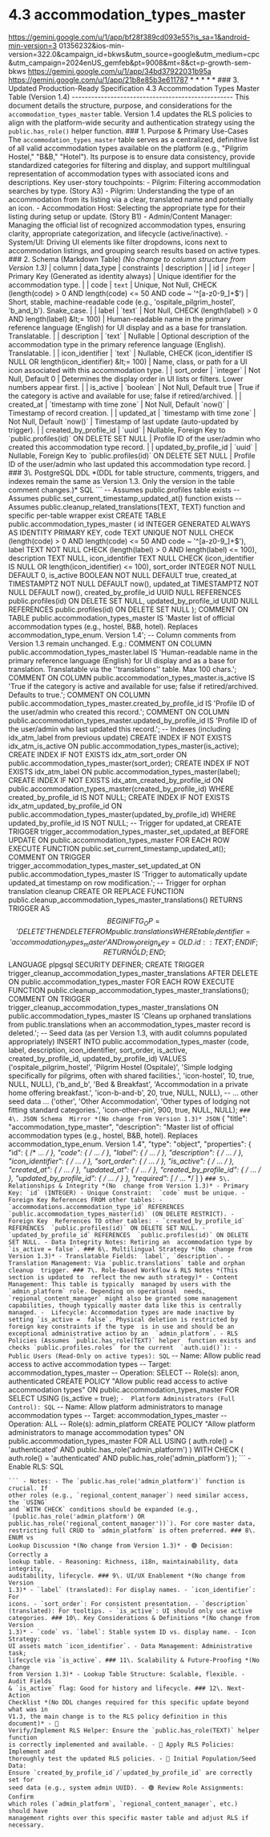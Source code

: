 # 4.3 accommodation_types_master

  
https://gemini.google.com/u/1/app/bf28f389cd093e55?is_sa=1&android-min-version=3
01356232&ios-min-version=322.0&campaign_id=bkws&utm_source=google&utm_medium=cpc
&utm_campaign=2024enUS_gemfeb&pt=9008&mt=8&ct=p-growth-sem-bkws 
https://gemini.google.com/u/1/app/34bd37922031b95a 
https://gemini.google.com/u/1/app/21b8e85b3e611787 * * * * * ### 3\. Updated 
Production-Ready Specification 4.3 Accommodation Types Master Table (Version 
1.4) -------------------------------------------------- This document details 
the structure, purpose, and considerations for the `accommodation_types_master` 
table. Version 1.4 updates the RLS policies to align with the platform-wide 
security and authentication strategy using the `public.has_role()` helper 
function. ### 1\. Purpose & Primary Use-Cases The `accommodation_types_master` 
table serves as a centralized, definitive list of all valid accommodation types 
available on the platform (e.g., "Pilgrim Hostel," "B&amp;B," "Hotel"). Its 
purpose is to ensure data consistency, provide standardized categories for 
filtering and display, and support multilingual representation of accommodation 
types with associated icons and descriptions. Key user-story touchpoints: - 
Pilgrim: Filtering accommodation searches by type. (Story A3) - Pilgrim: 
Understanding the type of an accommodation from its listing via a clear, 
translated name and potentially an icon. - Accommodation Host: Selecting the 
appropriate type for their listing during setup or update. (Story B1) - 
Admin/Content Manager: Managing the official list of recognized accommodation 
types, ensuring clarity, appropriate categorization, and lifecycle 
(active/inactive). - System/UI: Driving UI elements like filter dropdowns, 
icons next to accommodation listings, and grouping search results based on 
active types. ### 2\. Schema (Markdown Table) *(No change to column structure 
from Version 1.3)* | column | data_type | constraints | description | | id | 
`integer` | Primary Key (Generated as identity always) | Unique identifier for 
the accommodation type. | | code | `text` | Unique, Not Null, CHECK 
(length(code) > 0 AND length(code) &lt;= 50 AND code ~ '^[a-z0-9_]+$') | Short, 
stable, machine-readable code (e.g., 'ospitale_pilgrim_hostel', 'b_and_b'). 
Snake_case. | | label | `text` | Not Null, CHECK (length(label) > 0 AND 
length(label) &lt;= 100) | Human-readable name in the primary reference 
language (English) for UI display and as a base for translation. Translatable. 
| | description | `text` | Nullable | Optional description of the accommodation 
type in the primary reference language (English). Translatable. | | 
icon_identifier | `text` | Nullable, CHECK (icon_identifier IS NULL OR 
length(icon_identifier) &lt;= 100) | Name, class, or path for a UI icon 
associated with this accommodation type. | | sort_order | `integer` | Not Null, 
Default 0 | Determines the display order in UI lists or filters. Lower numbers 
appear first. | | is_active | `boolean` | Not Null, Default true | True if the 
category is active and available for use; false if retired/archived. | | 
created_at | `timestamp with time zone` | Not Null, Default `now()` | Timestamp 
of record creation. | | updated_at | `timestamp with time zone` | Not Null, 
Default `now()` | Timestamp of last update (auto-updated by trigger). | | 
created_by_profile_id | `uuid` | Nullable, Foreign Key to `public.profiles(id)` 
ON DELETE SET NULL | Profile ID of the user/admin who created this 
accommodation type record. | | updated_by_profile_id | `uuid` | Nullable, 
Foreign Key to `public.profiles(id)` ON DELETE SET NULL | Profile ID of the 
user/admin who last updated this accommodation type record. | ### 3\. 
PostgreSQL DDL *(DDL for table structure, comments, triggers, and indexes 
remain the same as Version 1.3. Only the version in the table comment 
changes.)* SQL ``` -- Assumes public.profiles table exists -- Assumes 
public.set_current_timestamp_updated_at() function exists -- Assumes 
public.cleanup_related_translations(TEXT, TEXT) function and specific per-table 
wrapper exist CREATE TABLE public.accommodation_types_master ( id INTEGER 
GENERATED ALWAYS AS IDENTITY PRIMARY KEY, code TEXT UNIQUE NOT NULL CHECK 
(length(code) > 0 AND length(code) <= 50 AND code ~ '^[a-z0-9_]+$'), label TEXT 
NOT NULL CHECK (length(label) > 0 AND length(label) <= 100), description TEXT 
NULL, icon_identifier TEXT NULL CHECK (icon_identifier IS NULL OR 
length(icon_identifier) <= 100), sort_order INTEGER NOT NULL DEFAULT 0, 
is_active BOOLEAN NOT NULL DEFAULT true, created_at TIMESTAMPTZ NOT NULL 
DEFAULT now(), updated_at TIMESTAMPTZ NOT NULL DEFAULT now(), 
created_by_profile_id UUID NULL REFERENCES public.profiles(id) ON DELETE SET 
NULL, updated_by_profile_id UUID NULL REFERENCES public.profiles(id) ON DELETE 
SET NULL ); COMMENT ON TABLE public.accommodation_types_master IS 'Master list 
of official accommodation types (e.g., hostel, B&B, hotel). Replaces 
accommodation_type_enum. Version 1.4'; -- Column comments from Version 1.3 
remain unchanged. E.g.: COMMENT ON COLUMN 
public.accommodation_types_master.label IS 'Human-readable name in the primary 
reference language (English) for UI display and as a base for translation. 
Translatable via the ''translations'' table. Max 100 chars.'; COMMENT ON COLUMN 
public.accommodation_types_master.is_active IS 'True if the category is active 
and available for use; false if retired/archived. Defaults to true.'; COMMENT 
ON COLUMN public.accommodation_types_master.created_by_profile_id IS 'Profile 
ID of the user/admin who created this record.'; COMMENT ON COLUMN 
public.accommodation_types_master.updated_by_profile_id IS 'Profile ID of the 
user/admin who last updated this record.'; -- Indexes (including idx_atm_label 
from previous update) CREATE INDEX IF NOT EXISTS idx_atm_is_active ON 
public.accommodation_types_master(is_active); CREATE INDEX IF NOT EXISTS 
idx_atm_sort_order ON public.accommodation_types_master(sort_order); CREATE 
INDEX IF NOT EXISTS idx_atm_label ON public.accommodation_types_master(label); 
CREATE INDEX IF NOT EXISTS idx_atm_created_by_profile_id ON 
public.accommodation_types_master(created_by_profile_id) WHERE 
created_by_profile_id IS NOT NULL; CREATE INDEX IF NOT EXISTS 
idx_atm_updated_by_profile_id ON 
public.accommodation_types_master(updated_by_profile_id) WHERE 
updated_by_profile_id IS NOT NULL; -- Trigger for updated_at CREATE TRIGGER 
trigger_accommodation_types_master_set_updated_at BEFORE UPDATE ON 
public.accommodation_types_master FOR EACH ROW EXECUTE FUNCTION 
public.set_current_timestamp_updated_at(); COMMENT ON TRIGGER 
trigger_accommodation_types_master_set_updated_at ON 
public.accommodation_types_master IS 'Trigger to automatically update 
updated_at timestamp on row modification.'; -- Trigger for orphan translation 
cleanup CREATE OR REPLACE FUNCTION 
public.cleanup_accommodation_types_master_translations() RETURNS TRIGGER AS $$ 
BEGIN IF TG_OP = 'DELETE' THEN DELETE FROM public.translations WHERE 
table_identifier = 'accommodation_types_master' AND row_foreign_key = 
OLD.id::TEXT; END IF; RETURN OLD; END; $$ LANGUAGE plpgsql SECURITY DEFINER; 
CREATE TRIGGER trigger_cleanup_accommodation_types_master_translations AFTER 
DELETE ON public.accommodation_types_master FOR EACH ROW EXECUTE FUNCTION 
public.cleanup_accommodation_types_master_translations(); COMMENT ON TRIGGER 
trigger_cleanup_accommodation_types_master_translations ON 
public.accommodation_types_master IS 'Cleans up orphaned translations from 
public.translations when an accommodation_types_master record is deleted.'; -- 
Seed data (as per Version 1.3, with audit columns populated appropriately) 
INSERT INTO public.accommodation_types_master (code, label, description, 
icon_identifier, sort_order, is_active, created_by_profile_id, 
updated_by_profile_id) VALUES ('ospitale_pilgrim_hostel', 'Pilgrim Hostel 
(Ospitale)', 'Simple lodging specifically for pilgrims, often with shared 
facilities.', 'icon-hostel', 10, true, NULL, NULL), ('b_and_b', 'Bed & 
Breakfast', 'Accommodation in a private home offering breakfast.', 
'icon-b-and-b', 20, true, NULL, NULL), -- ... other seed data ... ('other', 
'Other Accommodation', 'Other types of lodging not fitting standard 
categories.', 'icon-other-pin', 900, true, NULL, NULL); ``` ### 4\. JSON Schema 
Mirror *(No change from Version 1.3)* JSON ``` { "title": 
"accommodation_type_master", "description": "Master list of official 
accommodation types (e.g., hostel, B&B, hotel). Replaces 
accommodation_type_enum. Version 1.4", "type": "object", "properties": { "id": 
{ /* ... */ }, "code": { /* ... */ }, "label": { /* ... */ }, "description": { 
/* ... */ }, "icon_identifier": { /* ... */ }, "sort_order": { /* ... */ }, 
"is_active": { /* ... */ }, "created_at": { /* ... */ }, "updated_at": { /* ... 
*/ }, "created_by_profile_id": { /* ... */ }, "updated_by_profile_id": { /* ... 
*/ } }, "required": [ /* ... */ ] } ``` ### 5\. Relationships & Integrity *(No 
change from Version 1.3)* - Primary Key: `id` (INTEGER) - Unique Constraint: 
`code` must be unique. - Foreign Key References FROM other tables: - 
`accommodations.accommodation_type_id` REFERENCES 
`public.accommodation_types_master(id)` (ON DELETE RESTRICT). - Foreign Key 
References TO other tables: - `created_by_profile_id` REFERENCES 
`public.profiles(id)` ON DELETE SET NULL. - `updated_by_profile_id` REFERENCES 
`public.profiles(id)` ON DELETE SET NULL. - Data Integrity Notes: Retiring an 
accommodation type by `is_active = false`. ### 6\. Multilingual Strategy *(No 
change from Version 1.3)* - Translatable Fields: `label`, `description`. - 
Translation Management: Via `public.translations` table and orphan cleanup 
trigger. ### 7\. Role-Based Workflow & RLS Notes *(This section is updated to 
reflect the new auth strategy)* - Content Management: This table is typically 
managed by users with the `admin_platform` role. Depending on operational 
needs, `regional_content_manager` might also be granted some management 
capabilities, though typically master data like this is centrally managed. - 
Lifecycle: Accommodation types are made inactive by setting `is_active = 
false`. Physical deletion is restricted by foreign key constraints if the type 
is in use and should be an exceptional administrative action by an 
`admin_platform`. - RLS Policies (Assumes `public.has_role(TEXT)` helper 
function exists and checks `public.profiles.roles` for the current 
`auth.uid()`): - Public Users (Read-Only on active types): SQL ``` -- Name: 
Allow public read access to active accommodation types -- Target: 
accommodation_types_master -- Operation: SELECT -- Role(s): anon, authenticated 
CREATE POLICY "Allow public read access to active accommodation types" ON 
public.accommodation_types_master FOR SELECT USING (is_active = true); ``` - 
Platform Administrators (Full Control): SQL ``` -- Name: Allow platform 
administrators to manage accommodation types -- Target: 
accommodation_types_master -- Operation: ALL -- Role(s): admin_platform CREATE 
POLICY "Allow platform administrators to manage accommodation types" ON 
public.accommodation_types_master FOR ALL USING ( auth.role() = 'authenticated' 
AND public.has_role('admin_platform') ) WITH CHECK ( auth.role() = 
'authenticated' AND public.has_role('admin_platform') ); ``` - Enable RLS: SQL 
``` ALTER TABLE public.accommodation_types_master ENABLE ROW LEVEL SECURITY; 
``` - Notes: - The `public.has_role('admin_platform')` function is crucial. If 
other roles (e.g., `regional_content_manager`) need similar access, the `USING` 
and `WITH CHECK` conditions should be expanded (e.g., 
`(public.has_role('admin_platform') OR 
public.has_role('regional_content_manager'))`). For core master data, 
restricting full CRUD to `admin_platform` is often preferred. ### 8\. ENUM vs 
Lookup Discussion *(No change from Version 1.3)* - 🟢 Decision: Correctly a 
lookup table. - Reasoning: Richness, i18n, maintainability, data integrity, 
auditability, lifecycle. ### 9\. UI/UX Enablement *(No change from Version 
1.3)* - `label` (translated): For display names. - `icon_identifier`: For 
icons. - `sort_order`: For consistent presentation. - `description` 
(translated): For tooltips. - `is_active`: UI should only use active 
categories. ### 10\. Key Considerations & Definitions *(No change from Version 
1.3)* - `code` vs. `label`: Stable system ID vs. display name. - Icon Strategy: 
UI assets match `icon_identifier`. - Data Management: Administrative task; 
lifecycle via `is_active`. ### 11\. Scalability & Future-Proofing *(No change 
from Version 1.3)* - Lookup Table Structure: Scalable, flexible. - Audit Fields 
& `is_active` flag: Good for history and lifecycle. ### 12\. Next-Action 
Checklist *(No DDL changes required for this specific update beyond what was in 
V1.3, the main change is to the RLS policy definition in this document)* - 🔴 
Verify/Implement RLS Helper: Ensure the `public.has_role(TEXT)` helper function 
is correctly implemented and available. - 🔴 Apply RLS Policies: Implement and 
thoroughly test the updated RLS policies. - 🔴 Initial Population/Seed Data: 
Ensure `created_by_profile_id`/`updated_by_profile_id` are correctly set for 
seed data (e.g., system admin UUID). - 🟢 Review Role Assignments: Confirm 
which roles (`admin_platform`, `regional_content_manager`, etc.) should have 
management rights over this specific master table and adjust RLS if necessary. 
